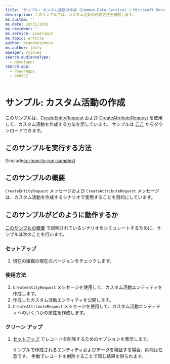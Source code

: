 ```yaml
---
title: 'サンプル: カスタム活動の作成 (Common Data Service) | Microsoft Docs'
description: このサンプルでは、カスタム活動の作成方法を説明します。
ms.custom: ''
ms.date: 10/31/2018
ms.reviewer: ''
ms.service: powerapps
ms.topic: article
author: brandonsimons
ms.author: jdaly
manager: ryjones
search.audienceType:
  - developer
search.app:
  - PowerApps
  - D365CE
---
```

# <a name="sample-create-a-custom-activity"></a>サンプル: カスタム活動の作成

このサンプルは、[CreateEntityRequest](https://docs.microsoft.com/dotnet/api/microsoft.xrm.sdk.messages.createentityrequest?view=dynamics-general-ce-9) および [CreateAttributeRequest](https://docs.microsoft.com/dotnet/api/microsoft.xrm.sdk.messages.createattributerequest?view=dynamics-general-ce-9) を使用して、カスタム活動を作成する方法を示しています。 サンプルは [ここ](https://github.com/Microsoft/PowerApps-Samples/tree/master/cds/orgsvc/C%23/CustomActivity) からダウンロードできます。 

## <a name="how-to-run-this-sample"></a>このサンプルを実行する方法

[!include[cc-how-to-run-samples](../../includes/cc-how-to-run-samples.md)]

## <a name="what-this-sample-does"></a>このサンプルの概要

`CreateEntityRequest` メッセージおよび `CreateAttributeRequest` メッセージは、カスタム活動を作成するシナリオで使用することを目的にしています。

## <a name="how-this-sample-works"></a>このサンプルがどのように動作するか

[このサンプルの概要](#what-this-sample-does) で説明されているシナリオをシミュレートするために、サンプルは次のことを行います。

### <a name="setup"></a>セットアップ

1. 現在の組織の現在のバージョンをチェックします。

### <a name="demonstrate"></a>使用方法

1. `CreateEntityRequest` メッセージを使用して、カスタム活動エンティティを作成します。
2. 作成したカスタム活動エンティティを公開します。
3. `CreateAttributeRequest` メッセージを使用して、カスタム活動エンティティへのいくつかの属性を作成します。

### <a name="clean-up"></a>クリーン アップ

1. [セットアップ](#setup) でレコードを削除するためのオプションを表示します。

    サンプルで作成されるエンティティおよびデータを検証する場合、削除は任意です。 手動でレコードを削除することで同じ結果を得られます。
